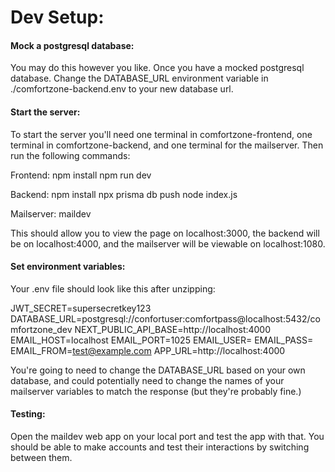 # Dev Setup:

#### Mock a postgresql database:

You may do this however you like. Once you have a mocked postgresql database. Change the DATABASE_URL environment variable in ./comfortzone-backend.env to your new database url.

#### Start the server:

To start the server you'll need one terminal in comfortzone-frontend, one terminal in comfortzone-backend, and one terminal for the mailserver. Then run the following commands:

Frontend:
npm install
npm run dev

Backend:
npm install
npx prisma db push
node index.js

Mailserver:
maildev


This should allow you to view the page on localhost:3000, the backend will be on localhost:4000, and the mailserver will be viewable on localhost:1080.


#### Set environment variables:

Your .env file should look like this after unzipping:

JWT_SECRET=supersecretkey123
DATABASE_URL=postgresql://confortuser:comfortpass@localhost:5432/comfortzone_dev
NEXT_PUBLIC_API_BASE=http://localhost:4000
EMAIL_HOST=localhost
EMAIL_PORT=1025
EMAIL_USER=
EMAIL_PASS=
EMAIL_FROM=test@example.com
APP_URL=http://localhost:4000


You're going to need to change the DATABASE_URL based on your own database, and could potentially need to change the names of your mailserver variables to match the response (but they're probably fine.)


#### Testing:

Open the maildev web app on your local port and test the app with that. You should be able to make accounts and test their interactions by switching between them.
